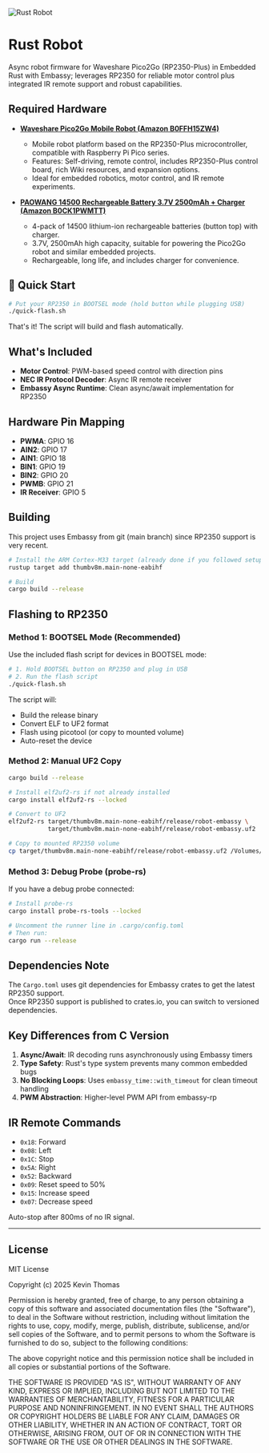![Rust Robot](https://github.com/mytechnotalent/Rust-Robot/blob/main/Rust-Robot.png?raw=true)

# Rust Robot

Async robot firmware for Waveshare Pico2Go (RP2350-Plus) in Embedded Rust with Embassy; leverages RP2350 for reliable motor control plus integrated IR remote support and robust capabilities.

## Required Hardware

- **[Waveshare Pico2Go Mobile Robot (Amazon B0FFH15ZW4)](https://www.amazon.com/dp/B0FFH15ZW4)**  
    - Mobile robot platform based on the RP2350-Plus microcontroller, compatible with Raspberry Pi Pico series.  
    - Features: Self-driving, remote control, includes RP2350-Plus control board, rich Wiki resources, and expansion options.  
    - Ideal for embedded robotics, motor control, and IR remote experiments.

- **[PAOWANG 14500 Rechargeable Battery 3.7V 2500mAh + Charger (Amazon B0CK1PWMTT)](https://www.amazon.com/dp/B0CK1PWMTT)**  
    - 4-pack of 14500 lithium-ion rechargeable batteries (button top) with charger.  
    - 3.7V, 2500mAh high capacity, suitable for powering the Pico2Go robot and similar embedded projects.  
    - Rechargeable, long life, and includes charger for convenience.


## 🚀 Quick Start

```bash
# Put your RP2350 in BOOTSEL mode (hold button while plugging USB)
./quick-flash.sh
```

That's it! The script will build and flash automatically.

## What's Included

- **Motor Control**: PWM-based speed control with direction pins
- **NEC IR Protocol Decoder**: Async IR remote receiver 
- **Embassy Async Runtime**: Clean async/await implementation for RP2350

## Hardware Pin Mapping

- **PWMA**: GPIO 16
- **AIN2**: GPIO 17  
- **AIN1**: GPIO 18
- **BIN1**: GPIO 19
- **BIN2**: GPIO 20
- **PWMB**: GPIO 21
- **IR Receiver**: GPIO 5

## Building

This project uses Embassy from git (main branch) since RP2350 support is very recent.

```bash
# Install the ARM Cortex-M33 target (already done if you followed setup)
rustup target add thumbv8m.main-none-eabihf

# Build
cargo build --release
```

## Flashing to RP2350

### Method 1: BOOTSEL Mode (Recommended)

Use the included flash script for devices in BOOTSEL mode:

```bash
# 1. Hold BOOTSEL button on RP2350 and plug in USB
# 2. Run the flash script
./quick-flash.sh
```

The script will:
- Build the release binary
- Convert ELF to UF2 format
- Flash using picotool (or copy to mounted volume)
- Auto-reset the device

### Method 2: Manual UF2 Copy

```bash
cargo build --release

# Install elf2uf2-rs if not already installed
cargo install elf2uf2-rs --locked

# Convert to UF2
elf2uf2-rs target/thumbv8m.main-none-eabihf/release/robot-embassy \
           target/thumbv8m.main-none-eabihf/release/robot-embassy.uf2

# Copy to mounted RP2350 volume
cp target/thumbv8m.main-none-eabihf/release/robot-embassy.uf2 /Volumes/RP2350/
```

### Method 3: Debug Probe (probe-rs)

If you have a debug probe connected:

```bash
# Install probe-rs
cargo install probe-rs-tools --locked

# Uncomment the runner line in .cargo/config.toml
# Then run:
cargo run --release
```

## Dependencies Note

The `Cargo.toml` uses git dependencies for Embassy crates to get the latest RP2350 support.  
Once RP2350 support is published to crates.io, you can switch to versioned dependencies.

## Key Differences from C Version

1. **Async/Await**: IR decoding runs asynchronously using Embassy timers
2. **Type Safety**: Rust's type system prevents many common embedded bugs
3. **No Blocking Loops**: Uses `embassy_time::with_timeout` for clean timeout handling
4. **PWM Abstraction**: Higher-level PWM API from embassy-rp

## IR Remote Commands

- `0x18`: Forward
- `0x08`: Left  
- `0x1C`: Stop
- `0x5A`: Right
- `0x52`: Backward
- `0x09`: Reset speed to 50%
- `0x15`: Increase speed
- `0x07`: Decrease speed

Auto-stop after 800ms of no IR signal.

---

## License

MIT License

Copyright (c) 2025 Kevin Thomas

Permission is hereby granted, free of charge, to any person obtaining a copy
of this software and associated documentation files (the "Software"), to deal
in the Software without restriction, including without limitation the rights
to use, copy, modify, merge, publish, distribute, sublicense, and/or sell
copies of the Software, and to permit persons to whom the Software is
furnished to do so, subject to the following conditions:

The above copyright notice and this permission notice shall be included in all
copies or substantial portions of the Software.

THE SOFTWARE IS PROVIDED "AS IS", WITHOUT WARRANTY OF ANY KIND, EXPRESS OR
IMPLIED, INCLUDING BUT NOT LIMITED TO THE WARRANTIES OF MERCHANTABILITY,
FITNESS FOR A PARTICULAR PURPOSE AND NONINFRINGEMENT. IN NO EVENT SHALL THE
AUTHORS OR COPYRIGHT HOLDERS BE LIABLE FOR ANY CLAIM, DAMAGES OR OTHER
LIABILITY, WHETHER IN AN ACTION OF CONTRACT, TORT OR OTHERWISE, ARISING FROM,
OUT OF OR IN CONNECTION WITH THE SOFTWARE OR THE USE OR OTHER DEALINGS IN THE
SOFTWARE.

